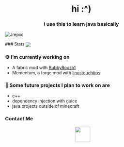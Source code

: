 <h1 align="center">hi :^) </h1>
<h3 align="center">i use this to learn java basically</h3>
<p align="left"> <img src="https://komarev.com/ghpvc/?username=Jrepxc" alt="Jrepxc" /> </p>
### Stats

<img align="center" src="https://github-readme-stats.vercel.app/api/?username=Jrepxc&count_private=true&theme=cobalt" />

### ⚙️ I’m currently working on
  - A fabric mod with [BubbyRoosh1](https://github.com/BubbyRoosh1)
  - Momentum, a forge mod with [linustouchtips](https://github.com/linustouchtips)


### 🚀 Some future projects I plan to work on are
  - c++
  - dependency injection with guice
  - java projects outside of minecraft

<h3> Contact Me </h3>

<p align="center">
&nbsp; <a href="https://www.instagram.com/jrepxc/" target="_blank" rel="noopener noreferrer"><img src="https://img.icons8.com/plasticine/100/000000/instagram-new.png" width="50" /></a>  
</p>
